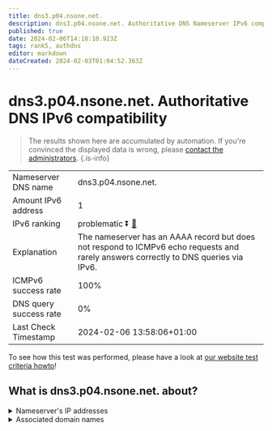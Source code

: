 ```yaml
---
title: dns3.p04.nsone.net.
description: dns3.p04.nsone.net. Authoritative DNS Nameserver IPv6 compatibility
published: true
date: 2024-02-06T14:18:10.923Z
tags: rank5, authdns
editor: markdown
dateCreated: 2024-02-03T01:04:52.363Z
---
```


# dns3.p04.nsone.net. Authoritative DNS IPv6 compatibility

> The results shown here are accumulated by automation. If you're convinced the displayed data is wrong, please [contact the administrators](/howto/chat). 
{.is-info}




|   |   |
| - | - |
| Nameserver DNS name | dns3.p04.nsone.net.
| Amount IPv6 address | 1
| IPv6 ranking | problematic :arrow_double_down: [🔗](/howto/ranking) |
| Explanation | The nameserver has an AAAA record but does not respond to ICMPv6 echo requests and rarely answers correctly to DNS queries via IPv6. |
| ICMPv6 success rate | 100%|
| DNS query success rate | 0% |
| Last Check Timestamp | 2024-02-06 13:58:06+01:00 |

To see how this test was performed, please have a look at [our website test criteria howto](/howto/testcriteria/authdns)!


## What is dns3.p04.nsone.net. about?




<details>
<summary>Nameserver's IP addresses</summary>

2620:4d:4000:6259:7:4:0:3

</details>



<details>
<summary>Associated domain names</summary>

www.theguardian.com

</details>

